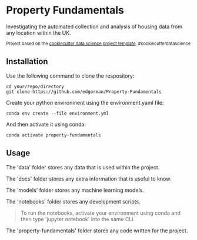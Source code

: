 # Property Fundamentals

Investigating the automated collection and analysis of housing data from any location within the UK.
<p><small>Project based on the <a target="_blank" href="https://drivendata.github.io/cookiecutter-data-science/">cookiecutter data science project template</a>. #cookiecutterdatascience</small></p>

## Installation 
Use the following command to clone the respository:
```
cd your/repo/directory
git clone https://github.com/edgorman/Property-Fundamentals
```

Create your python environment using the environment.yaml file:
```
conda env create --file environment.yml
```

And then activate it using conda:
```
conda activate property-fundamentals
```

## Usage
The 'data' folder stores any data that is used within the project.

The 'docs' folder stores any extra information that is useful to know.

The 'models' folder stores any machine learning models.

The 'notebooks' folder stores any development scripts.

> To run the notebooks, activate your environment using conda and then type 'jupyter notebook' into the same CLI.

The 'property-fundamentals' folder stores any code written for the project.
